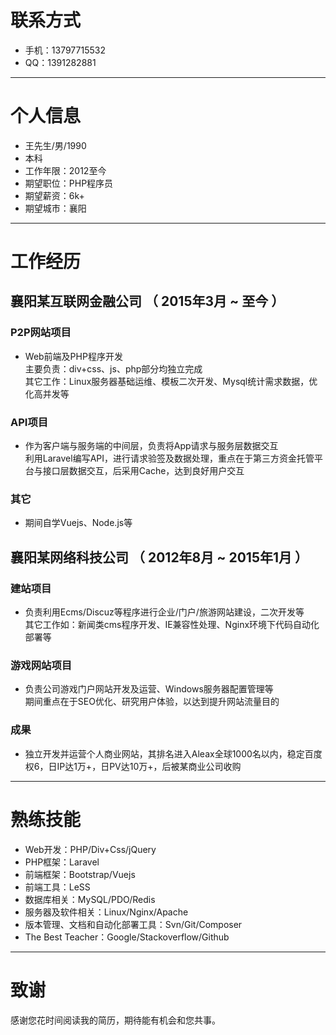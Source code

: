 # 联系方式

- 手机：13797715532
- QQ：1391282881

---

# 个人信息

 - 王先生/男/1990 
 - 本科 
 - 工作年限：2012至今
 - 期望职位：PHP程序员
 - 期望薪资：6k+
 - 期望城市：襄阳

---

# 工作经历

## 襄阳某互联网金融公司 （ 2015年3月 ~ 至今 ）

### P2P网站项目

- Web前端及PHP程序开发  
主要负责：div+css、js、php部分均独立完成  
其它工作：Linux服务器基础运维、模板二次开发、Mysql统计需求数据，优化高并发等


### API项目 

- 作为客户端与服务端的中间层，负责将App请求与服务层数据交互  
利用Laravel编写API，进行请求验签及数据处理，重点在于第三方资金托管平台与接口层数据交互，后采用Cache，达到良好用户交互


### 其它

- 期间自学Vuejs、Node.js等

 
## 襄阳某网络科技公司 （ 2012年8月 ~ 2015年1月 ）

### 建站项目 

- 负责利用Ecms/Discuz等程序进行企业/门户/旅游网站建设，二次开发等  
其它工作如：新闻类cms程序开发、IE兼容性处理、Nginx环境下代码自动化部署等


### 游戏网站项目 

- 负责公司游戏门户网站开发及运营、Windows服务器配置管理等  
期间重点在于SEO优化、研究用户体验，以达到提升网站流量目的


### 成果

- 独立开发并运营个人商业网站，其排名进入Aleax全球1000名以内，稳定百度权6，日IP达1万+，日PV达10万+，后被某商业公司收购

---

# 熟练技能

- Web开发：PHP/Div+Css/jQuery
- PHP框架：Laravel
- 前端框架：Bootstrap/Vuejs
- 前端工具：LeSS
- 数据库相关：MySQL/PDO/Redis
- 服务器及软件相关：Linux/Nginx/Apache
- 版本管理、文档和自动化部署工具：Svn/Git/Composer
- The Best Teacher：Google/Stackoverflow/Github

---

# 致谢
感谢您花时间阅读我的简历，期待能有机会和您共事。